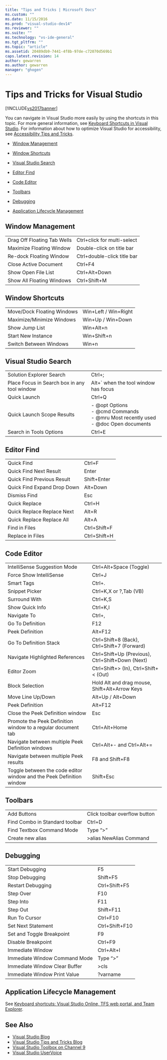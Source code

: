 ```yaml
---
title: "Tips and Tricks | Microsoft Docs"
ms.custom: ""
ms.date: 11/15/2016
ms.prod: "visual-studio-dev14"
ms.reviewer: ""
ms.suite: ""
ms.technology: "vs-ide-general"
ms.tgt_pltfrm: ""
ms.topic: "article"
ms.assetid: 20489db9-7441-4f8b-97de-c72070d569b1
caps.latest.revision: 14
author: gewarren
ms.author: gewarren
manager: "ghogen"
---
```

# Tips and Tricks for Visual Studio

[!INCLUDE[vs2017banner](../includes/vs2017banner.md)]

You can navigate in Visual Studio more easily by using the shortcuts in this topic. For more general information, see [Keyboard Shortcuts in Visual Studio](default-keyboard-shortcuts-in-visual-studio.md). For information about how to optimize Visual Studio for accessibility, see [Accessibility Tips and Tricks](../ide/reference/accessibility-tips-and-tricks.md).

-   [Window Management](../ide/tips-and-tricks-for-visual-studio.md#BKMK_WindowMgmt)

-   [Window Shortcuts](../ide/tips-and-tricks-for-visual-studio.md#BKMK_WindowShortcuts)

-   [Visual Studio Search](../ide/tips-and-tricks-for-visual-studio.md#BKMK_Search)

-   [Editor Find](../ide/tips-and-tricks-for-visual-studio.md#BKMK_EditorFind)

-   [Code Editor](../ide/tips-and-tricks-for-visual-studio.md#BKMK_CodeEditor)

-   [Toolbars](../ide/tips-and-tricks-for-visual-studio.md#BKMK_Toolbars)

-   [Debugging](../ide/tips-and-tricks-for-visual-studio.md#BKMK_Debugging)

-   [Application Lifecycle Management](../ide/tips-and-tricks-for-visual-studio.md#BKMK_ALM)

##  <a name="BKMK_WindowMgmt"></a> Window Management

|||
|-|-|
|Drag Off Floating Tab Wells|Ctrl+click for multi-select|
|Maximize Floating Window|Double-click on title bar|
|Re-dock Floating Window|Ctrl+double-click title bar|
|Close Active Document|Ctrl+F4|
|Show Open File List|Ctrl+Alt+Down|
|Show All Floating Windows|Ctrl+Shift+M|

##  <a name="BKMK_WindowShortcuts"></a> Window Shortcuts

|||
|-|-|
|Move/Dock Floating Windows|Win+Left / Win+Right|
|Maximize/Minimize Windows|Win+Up / Win+Down|
|Show Jump List|Win+Alt+n|
|Start New Instance|Win+Shift+n|
|Switch Between Windows|Win+n|

##  <a name="BKMK_Search"></a> Visual Studio Search

|||
|-|-|
|Solution Explorer Search|Ctrl+;|
|Place Focus in Search box in any tool window|Alt+` when the tool window has focus|
|Quick Launch|Ctrl+Q|
|Quick Launch Scope Results|-   @opt Options<br />-   @cmd Commands<br />-   @mru Most recently used<br />-   @doc Open documents|
|Search in Tools Options|Ctrl+E|

##  <a name="BKMK_EditorFind"></a> Editor Find

|||
|-|-|
|Quick Find|Ctrl+F|
|Quick Find Next Result|Enter|
|Quick Find Previous Result|Shift+Enter|
|Quick Find Expand Drop Down|Alt+Down|
|Dismiss Find|Esc|
|Quick Replace|Ctrl+H|
|Quick Replace Replace Next|Alt+R|
|Quick Replace Replace All|Alt+A|
|Find in Files|Ctrl+Shift+F|
|Replace in Files|Ctrl+Shift+H|

##  <a name="BKMK_CodeEditor"></a> Code Editor

|||
|-|-|
|IntelliSense Suggestion Mode|Ctrl+Alt+Space (Toggle)|
|Force Show IntelliSense|Ctrl+J|
|Smart Tags|Ctrl+.|
|Snippet Picker|Ctrl+K,X or ?,Tab (VB)|
|Surround With|Ctrl+K,S|
|Show Quick Info|Ctrl+K,I|
|Navigate To|Ctrl+,|
|Go To Definition|F12|
|Peek Definition|Alt+F12|
|Go To Definition Stack|Ctrl+Shift+8 (Back), Ctrl+Shift+7 (Forward)|
|Navigate Highlighted References|Ctrl+Shift+Up (Previous), Ctrl+Shift+Down (Next)|
|Editor Zoom|Ctrl+Shift+> (In), Ctrl+Shift+< (Out)|
|Block Selection|Hold Alt and drag mouse, Shift+Alt+Arrow Keys|
|Move Line Up/Down|Alt+Up / Alt+Down|
|Peek Definition|Alt+F12|
|Close the Peek Definition window|Esc|
|Promote the Peek Definition window to a regular document tab|Ctrl+Alt+Home|
|Navigate between multiple Peek Definition windows|Ctrl+Alt+- and Ctrl+Alt+=|
|Navigate between multiple Peek results|F8 and Shift+F8|
|Toggle between the code editor window and the Peek Definition window|Shift+Esc|

##  <a name="BKMK_Toolbars"></a> Toolbars

|||
|-|-|
|Add Buttons|Click toolbar overflow button|
|Find Combo in Standard toolbar|Ctrl+D|
|Find Textbox Command Mode|Type “>”|
|Create new alias|>alias NewAlias Command|

##  <a name="BKMK_Debugging"></a> Debugging

|||
|-|-|
|Start Debugging|F5|
|Stop Debugging|Shift+F5|
|Restart Debugging|Ctrl+Shift+F5|
|Step Over|F10|
|Step Into|F11|
|Step Out|Shift+F11|
|Run To Cursor|Ctrl+F10|
|Set Next Statement|Ctrl+Shift+F10|
|Set and Toggle Breakpoint|F9|
|Disable Breakpoint|Ctrl+F9|
|Immediate Window|Ctrl+Alt+I|
|Immediate Window Command Mode|Type “>”|
|Immediate Window Clear Buffer|>cls|
|Immediate Window Print Value|?varname|

##  <a name="BKMK_ALM"></a> Application Lifecycle Management

See [Keyboard shortcuts: Visual Studio Online, TFS web portal, and Team Explorer](/azure/devops/project/navigation/keyboard-shortcuts?view=vsts).

## See Also

- [Visual Studio Blog](http://blogs.msdn.com/b/visualstudio)
- [Visual Studio Tips and Tricks Blog](http://blogs.msdn.com/b/zainnab)
- [Visual Studio Toolbox on Channel 9](http://channel9.msdn.com/Shows/Visual-Studio-Toolbox)
- [Visual Studio UserVoice](http://visualstudio.uservoice.com/forums/121579-visual-studio)